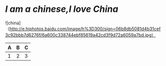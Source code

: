 # *I am a chinese,I love China*

![china]（http://e.hiphotos.baidu.com/image/h%3D300/sign=06b8db5081d4b31cef3c92bbb7d6276f/6a600c338744ebf85619a42cd3f9d72a6059a7bd.jpg）

|A|B|C|
|-|-|-|
|1|2|3|

